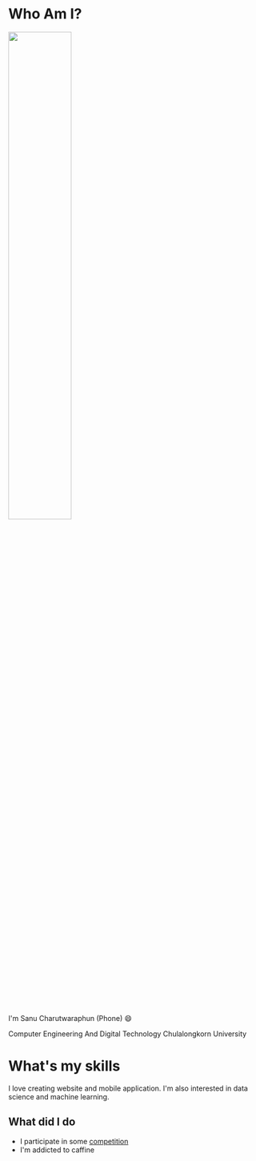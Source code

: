 # Who Am I?
<img src="https://upload.wikimedia.org/wikipedia/commons/thumb/6/6b/Taka_Shiba.jpg/1200px-Taka_Shiba.jpg" width=50%>

I'm Sanu Charutwaraphun (Phone) :smile:

Computer Engineering And Digital Technology Chulalongkorn University

# What's my skills

I love creating website and mobile application. I'm also interested in data science and machine learning.

## What did I do
- I participate in some [competition](www.google.com)
- I'm addicted to caffine
